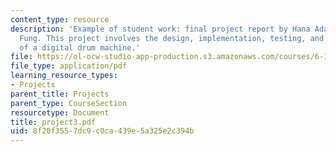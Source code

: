```yaml
---
content_type: resource
description: 'Example of student work: final project report by Hana Adaniya and Shirley
  Fung. This project involves the design, implementation, testing, and final results
  of a digital drum machine.'
file: https://ol-ocw-studio-app-production.s3.amazonaws.com/courses/6-111-introductory-digital-systems-laboratory-spring-2006/8f20f3557dc9c0ca439e5a325e2c394b_project3.pdf
file_type: application/pdf
learning_resource_types:
- Projects
parent_title: Projects
parent_type: CourseSection
resourcetype: Document
title: project3.pdf
uid: 8f20f355-7dc9-c0ca-439e-5a325e2c394b
---
```

